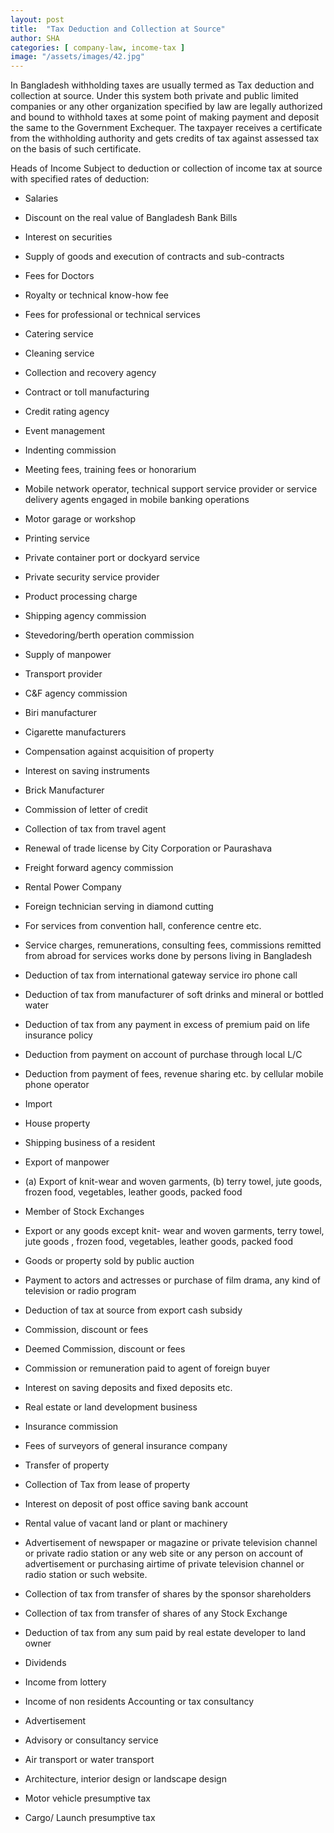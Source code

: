 ```yaml
---
layout: post
title:  "Tax Deduction and Collection at Source"
author: SHA
categories: [ company-law, income-tax ]
image: "/assets/images/42.jpg"
---
```


In Bangladesh withholding taxes are usually termed as Tax deduction and collection at source. Under this system both private and public limited companies or any other organization specified by law are legally authorized and bound to withhold taxes at some point of making payment and deposit the same to the Government Exchequer. The taxpayer receives a certificate from the withholding authority and gets credits of tax against assessed tax on the basis of such certificate.

Heads of Income Subject to deduction or collection of income tax at source with specified rates of deduction:

- Salaries

- Discount on the real value of Bangladesh Bank Bills

- Interest on securities

- Supply of goods and execution of contracts and sub-contracts 

- Fees for Doctors

- Royalty or technical know-how fee

- Fees for professional or technical services

- Catering service

- Cleaning service

- Collection and recovery agency

- Contract or toll manufacturing

- Credit rating agency

- Event management

- Indenting commission

- Meeting fees, training fees or honorarium 

- Mobile network operator, technical support service provider or service delivery agents engaged in mobile banking operations 

- Motor garage or workshop

- Printing service

- Private container port or dockyard service

- Private security service provider

- Product processing charge

- Shipping agency commission

- Stevedoring/berth operation commission

- Supply of manpower

- Transport provider

- C&F agency commission

- Biri manufacturer

- Cigarette manufacturers

- Compensation against acquisition of property 

- Interest on saving instruments

- Brick Manufacturer

- Commission of letter of credit

- Collection of tax from travel agent 

- Renewal of trade license by City Corporation or Paurashava

- Freight forward agency commission

- Rental Power Company 

- Foreign technician serving in diamond cutting

- For services from convention hall, conference centre etc. 

- Service charges, remunerations, consulting fees, commissions remitted from abroad for services works done by persons living in Bangladesh

- Deduction of tax from international gateway service iro phone call

- Deduction of tax from manufacturer of soft drinks and mineral or bottled water 

- Deduction of tax from any payment in excess of premium paid on life insurance policy 

- Deduction from payment on account of purchase through local L/C

- Deduction from payment of fees, revenue sharing etc. by cellular mobile phone operator 

- Import 

- House property

- Shipping business of a resident

- Export of manpower 

- (a) Export of knit-wear and woven garments, 
  (b) terry towel, jute goods, frozen food, vegetables, leather goods, packed food 
  
- Member of Stock Exchanges 

- Export or any goods except knit- wear and woven garments, terry towel, jute goods , frozen food, vegetables, leather goods, packed food 

- Goods or property sold by public auction 

- Payment to actors and actresses or purchase of film drama, any kind of television or radio program 

- Deduction of tax at source from export cash subsidy

- Commission, discount or fees 

- Deemed Commission, discount or fees 

- Commission or remuneration paid to agent of foreign buyer 

- Interest on saving deposits and fixed deposits etc.

- Real estate or land development business

- Insurance commission

- Fees of surveyors of general insurance company

- Transfer of property

- Collection of Tax from lease of property 

- Interest on deposit of post office saving bank account

- Rental value of vacant land or  plant or machinery 

- Advertisement of newspaper or magazine or private television channel or private radio station or any web site or any person on account of advertisement or purchasing airtime of private television channel or radio station or such website.

- Collection of tax from transfer of shares by the sponsor shareholders

- Collection of tax from transfer of shares of any Stock Exchange

- Deduction of tax from any sum paid by real estate developer to land owner

- Dividends

- Income from lottery

- Income of non residents Accounting or tax consultancy

- Advertisement

- Advisory or consultancy service

- Air transport or water transport

- Architecture, interior design or landscape design

- Motor vehicle presumptive tax

- Cargo/ Launch presumptive tax




















